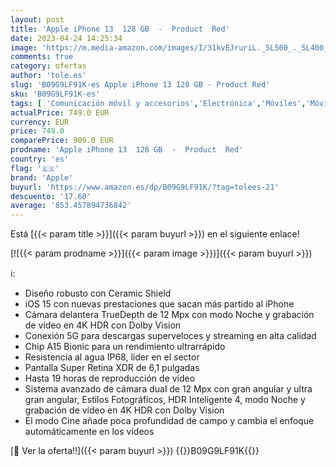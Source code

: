 ```yaml
---
layout: post
title: 'Apple iPhone 13  128 GB  -  Product  Red'
date: 2023-04-24 14:25:34
image: 'https://m.media-amazon.com/images/I/31kvEJruriL._SL500_._SL400_.jpg'
comments: true
category: ofertas
author: 'tole.es'
slug: 'B09G9LF91K-es Apple iPhone 13 128 GB - Product Red'
sku: 'B09G9LF91K-es'
tags: [ 'Comunicación móvil y accesorios','Electrónica','Móviles','Móviles y smartphones libres','apple','iphone','🇪🇸', ]
actualPrice: 749.0 EUR
currency: EUR
price: 749.0
comparePrice: 909.0 EUR
prodname: 'Apple iPhone 13  128 GB  -  Product  Red'
country: 'es'
flag: '🇪🇸'
brand: 'Apple'
buyurl: 'https://www.amazon.es/dp/B09G9LF91K/?tag=tolees-21'
descuento: '17.60'
average: '853.457894736842'
---
```


Está [{{< param title >}}]({{< param buyurl >}}) en el siguiente enlace!

[![{{< param prodname >}}]({{< param image >}})]({{< param buyurl >}})

ℹ️:

- Diseño robusto con Ceramic Shield
- iOS 15 con nuevas prestaciones que sacan más partido al iPhone
- Cámara delantera TrueDepth de 12 Mpx con modo Noche y grabación de vídeo en 4K HDR con Dolby Vision
- Conexión 5G para descargas superveloces y streaming en alta calidad
- Chip A15 Bionic para un rendimiento ultrarrápido
- Resistencia al agua IP68, líder en el sector
- Pantalla Super Retina XDR de 6,1 pulgadas
- Hasta 19 horas de reproducción de vídeo
- Sistema avanzado de cámara dual de 12 Mpx con gran angular y ultra gran angular, Estilos Fotográficos, HDR Inteligente 4, modo Noche y grabación de vídeo en 4K HDR con Dolby Vision
- El modo Cine añade poca profundidad de campo y cambia el enfoque automáticamente en los vídeos

[🛒 Ver la oferta!!]({{< param buyurl >}})
{{<world>}}B09G9LF91K{{</world>}}
